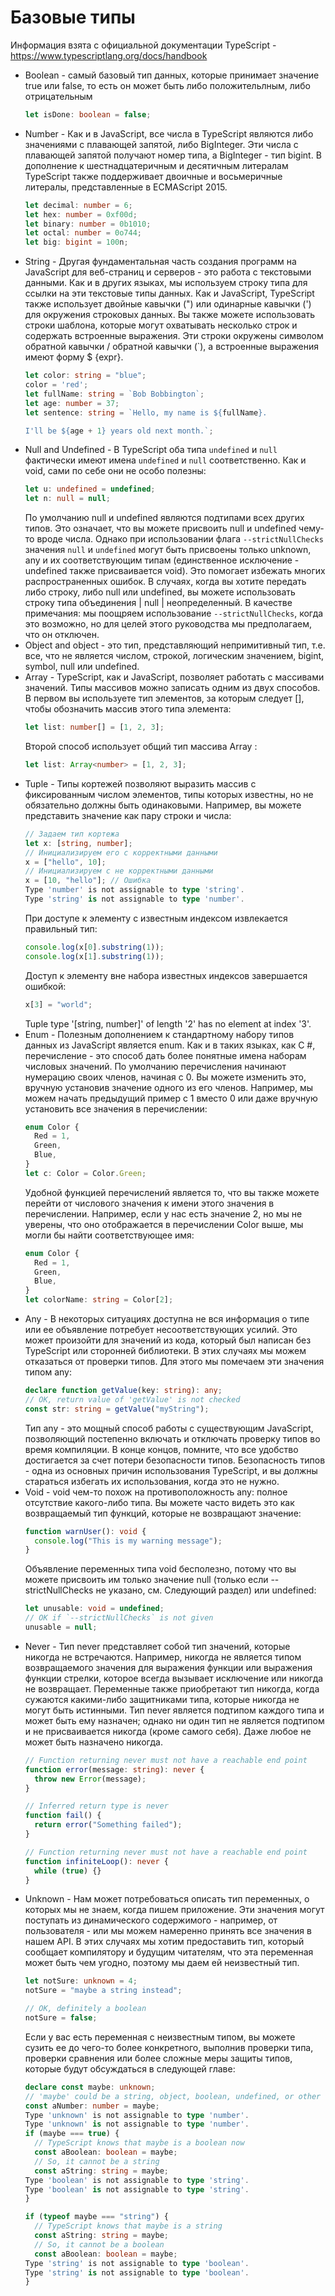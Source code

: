 # Базовые типы

Информация взята с официальной документации TypeScript - https://www.typescriptlang.org/docs/handbook

- Boolean - самый базовый тип данных, которые принимает значение true или false, то есть он может быть либо положительлным, либо отрицательным
  ```TypeScript
  let isDone: boolean = false;
  ```
- Number - Как и в JavaScript, все числа в TypeScript являются либо значениями с плавающей запятой, либо BigInteger. Эти числа с плавающей запятой получают номер типа, а BigInteger - тип bigint. В дополнение к шестнадцатеричным и десятичным литералам TypeScript также поддерживает двоичные и восьмеричные литералы, представленные в ECMAScript 2015.
  ```TypeScript
  let decimal: number = 6;
  let hex: number = 0xf00d;
  let binary: number = 0b1010;
  let octal: number = 0o744;
  let big: bigint = 100n;
  ```
- String - Другая фундаментальная часть создания программ на JavaScript для веб-страниц и серверов - это работа с текстовыми данными. Как и в других языках, мы используем строку типа для ссылки на эти текстовые типы данных. Как и JavaScript, TypeScript также использует двойные кавычки (") или одинарные кавычки (') для окружения строковых данных. Вы также можете использовать строки шаблона, которые могут охватывать несколько строк и содержать встроенные выражения. Эти строки окружены символом обратной кавычки / обратной кавычки (`), а встроенные выражения имеют форму $ {expr}.
  ```TypeScript
  let color: string = "blue";
  color = 'red';
  let fullName: string = `Bob Bobbington`;
  let age: number = 37;
  let sentence: string = `Hello, my name is ${fullName}.

  I'll be ${age + 1} years old next month.`;
  ```
- Null and Undefined - В TypeScript оба типа `undefined` и `null` фактически имеют имена `undefined` и `null` соответственно. Как и void, сами по себе они не особо полезны:
  ```TypeScript
  let u: undefined = undefined;
  let n: null = null;
  ```
  По умолчанию null и undefined являются подтипами всех других типов. Это означает, что вы можете присвоить null и undefined чему-то вроде числа.
  Однако при использовании флага `--strictNullChecks` значения `null` и `undefined` могут быть присвоены только unknown, any и их соответствующим типам (единственное исключение - undefined также присваивается void).
  Это помогает избежать многих распространенных ошибок. В случаях, когда вы хотите передать либо строку, либо null или undefined, вы можете использовать строку типа объединения | null | неопределенный.
  В качестве примечания: мы поощряем использование `--strictNullChecks`, когда это возможно, но для целей этого руководства мы предполагаем, что он отключен.
- Object and object - это тип, представляющий непримитивный тип, т.е. все, что не является числом, строкой, логическим значением, bigint, symbol, null или undefined.
- Array - TypeScript, как и JavaScript, позволяет работать с массивами значений. Типы массивов можно записать одним из двух способов. В первом вы используете тип элементов, за которым следует [], чтобы обозначить массив этого типа элемента:
  ```TypeScript
  let list: number[] = [1, 2, 3];
  ```
  Второй способ использует общий тип массива Array <elemType>:
  ```TypeScript
  let list: Array<number> = [1, 2, 3];
  ```
- Tuple - Типы кортежей позволяют выразить массив с фиксированным числом элементов, типы которых известны, но не обязательно должны быть одинаковыми. Например, вы можете представить значение как пару строки и числа:
  ```TypeScript
  // Задаем тип кортежа
  let x: [string, number];
  // Инициализируем его с корректными данными
  x = ["hello", 10];
  // Инициализируем с не корректными данными
  x = [10, "hello"]; // Ошибка
  Type 'number' is not assignable to type 'string'.
  Type 'string' is not assignable to type 'number'.
  ```
  При доступе к элементу с известным индексом извлекается правильный тип:
  ```TypeScript
  console.log(x[0].substring(1));
  console.log(x[1].substring(1));
  ```
  Доступ к элементу вне набора известных индексов завершается ошибкой:
  ```TypeScript
  x[3] = "world";
  ```
  Tuple type '[string, number]' of length '2' has no element at index '3'.
- Enum - Полезным дополнением к стандартному набору типов данных из JavaScript является enum. Как и в таких языках, как C #, перечисление - это способ дать более понятные имена наборам числовых значений. По умолчанию перечисления начинают нумерацию своих членов, начиная с 0. Вы можете изменить это, вручную установив значение одного из его членов. Например, мы можем начать предыдущий пример с 1 вместо 0 или даже вручную установить все значения в перечислении:
  ```TypeScript
  enum Color {
    Red = 1,
    Green,
    Blue,
  }
  let c: Color = Color.Green;
  ```
  Удобной функцией перечислений является то, что вы также можете перейти от числового значения к имени этого значения в перечислении. Например, если у нас есть значение 2, но мы не уверены, что оно отображается в перечислении Color выше, мы могли бы найти соответствующее имя:
  ```TypeScript
  enum Color {
    Red = 1,
    Green,
    Blue,
  }
  let colorName: string = Color[2];
  ```
- Any - В некоторых ситуациях доступна не вся информация о типе или ее объявление потребует несоответствующих усилий. Это может произойти для значений из кода, который был написан без TypeScript или сторонней библиотеки. В этих случаях мы можем отказаться от проверки типов. Для этого мы помечаем эти значения типом any:
  ```TypeScript
  declare function getValue(key: string): any;
  // OK, return value of 'getValue' is not checked
  const str: string = getValue("myString");
  ```
  Тип any - это мощный способ работы с существующим JavaScript, позволяющий постепенно включать и отключать проверку типов во время компиляции.
  В конце концов, помните, что все удобство достигается за счет потери безопасности типов. Безопасность типов - одна из основных причин использования TypeScript, и вы должны стараться избегать их использования, когда это не нужно.
- Void - void чем-то похож на противоположность any: полное отсутствие какого-либо типа. Вы можете часто видеть это как возвращаемый тип функций, которые не возвращают значение:
  ```TypeScript
  function warnUser(): void {
    console.log("This is my warning message");
  }
  ```
  Объявление переменных типа void бесполезно, потому что вы можете присвоить им только значение null (только если --strictNullChecks не указано, см. Следующий раздел) или undefined:
  ```TypeScript
  let unusable: void = undefined;
  // OK if `--strictNullChecks` is not given
  unusable = null;
  ```
- Never - Тип never представляет собой тип значений, которые никогда не встречаются. Например, никогда не является типом возвращаемого значения для выражения функции или выражения функции стрелки, которое всегда вызывает исключение или никогда не возвращает. Переменные также приобретают тип никогда, когда сужаются какими-либо защитниками типа, которые никогда не могут быть истинными.
  Тип never является подтипом каждого типа и может быть ему назначен; однако ни один тип не является подтипом и не присваивается никогда (кроме самого себя). Даже любое не может быть назначено никогда.
  ```TypeScript
  // Function returning never must not have a reachable end point
  function error(message: string): never {
    throw new Error(message);
  }

  // Inferred return type is never
  function fail() {
    return error("Something failed");
  }

  // Function returning never must not have a reachable end point
  function infiniteLoop(): never {
    while (true) {}
  }
  ```
- Unknown - Нам может потребоваться описать тип переменных, о которых мы не знаем, когда пишем приложение. Эти значения могут поступать из динамического содержимого - например, от пользователя - или мы можем намеренно принять все значения в нашем API. В этих случаях мы хотим предоставить тип, который сообщает компилятору и будущим читателям, что эта переменная может быть чем угодно, поэтому мы даем ей неизвестный тип.
  ```TypeScript
  let notSure: unknown = 4;
  notSure = "maybe a string instead";

  // OK, definitely a boolean
  notSure = false;
  ```
  Если у вас есть переменная с неизвестным типом, вы можете сузить ее до чего-то более конкретного, выполнив проверки типа, проверки сравнения или более сложные меры защиты типов, которые будут обсуждаться в следующей главе:
  ```TypeScript
  declare const maybe: unknown;
  // 'maybe' could be a string, object, boolean, undefined, or other types
  const aNumber: number = maybe;
  Type 'unknown' is not assignable to type 'number'.
  Type 'unknown' is not assignable to type 'number'.
  if (maybe === true) {
    // TypeScript knows that maybe is a boolean now
    const aBoolean: boolean = maybe;
    // So, it cannot be a string
    const aString: string = maybe;
  Type 'boolean' is not assignable to type 'string'.
  Type 'boolean' is not assignable to type 'string'.
  }

  if (typeof maybe === "string") {
    // TypeScript knows that maybe is a string
    const aString: string = maybe;
    // So, it cannot be a boolean
    const aBoolean: boolean = maybe;
  Type 'string' is not assignable to type 'boolean'.
  Type 'string' is not assignable to type 'boolean'.
  }
  ```